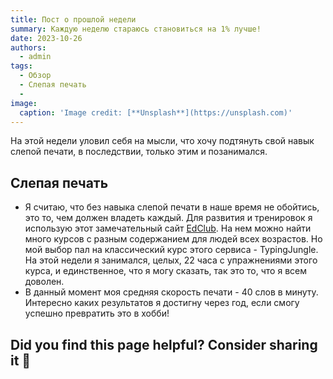 ```yaml
---
title: Пост о прошлой недели
summary: Каждую неделю стараюсь становиться на 1% лучше!
date: 2023-10-26
authors:
  - admin
tags:
  - Обзор
  - Слепая печать
  - 
image:
  caption: 'Image credit: [**Unsplash**](https://unsplash.com)'
---
```


На этой недели уловил себя на мысли, что хочу подтянуть свой навык слепой печати, в последствии, только этим и позанимался.
## Слепая печать
- Я считаю, что без навыка слепой печати в наше время не обойтись, это то, чем должен владеть каждый. Для развития и тренировок я использую этот замечательный сайт [EdClub](https://www.edclub.com/). На нем можно найти много курсов с разным содержанием для людей всех возрастов. Но мой выбор пал на классический курс этого сервиса - TypingJungle. На этой недели я занимался, целых, 22 часа с упражнениями этого курса, и единственное, что я могу сказать, так это то, что я всем доволен.
- В данный момент моя средняя скорость печати - 40 слов в минуту. Интересно каких результатов я достигну через год, если смогу успешно превратить это в хобби!

## Did you find this page helpful? Consider sharing it 🙌
